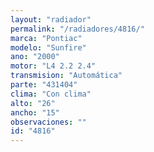 ```yaml
---
layout: "radiador"
permalink: "/radiadores/4816/"
marca: "Pontiac"
modelo: "Sunfire"
ano: "2000"
motor: "L4 2.2 2.4"
transmision: "Automática"
parte: "431404"
clima: "Con clima"
alto: "26"
ancho: "15"
observaciones: ""
id: "4816"
---
```



